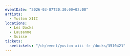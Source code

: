 ```yaml
---
eventDate: "2026-03-07T20:30:00+02:00"
artists:
  - Yuston XIII
locations:
  - Les Docks
  - Lausanne
  - Suisse
tickets:
  seetickets: "/ch/event/yuston-xiii-fr-/docks/3510421"
---
```

